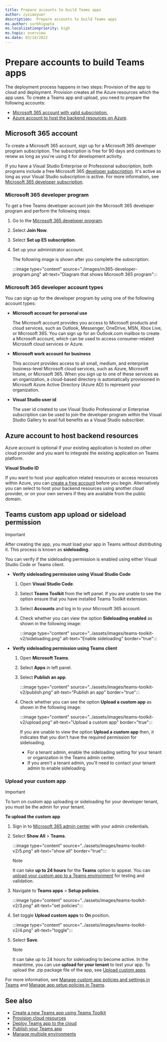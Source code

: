 ```yaml
---
title: Prepare accounts to build Teams apps
author: zyxiaoyuer
description:  Prepare accounts to build Teams apps
ms.author: surbhigupta
ms.localizationpriority: high
ms.topic: overview
ms.date: 03/14/2022
---
```

# Prepare accounts to build Teams apps

The deployment process happens in two steps: Provision of the app to cloud and deployment.
Provision creates all the Azure resources which the app uses. To create a Teams app and upload, you need to prepare the following accounts:

* [Microsoft 365 account with valid subscription.](accounts.md#microsoft-365-account)
* [Azure account to host the backend resources on Azure](accounts.md#azure-account-to-host-backend-resources).

## Microsoft 365 account

To create a Microsoft 365 account, sign up for a Microsoft 365 developer program subscription. The subscription is free for 90 days and continues to renew as long as you're using it for development activity.

If you have a Visual Studio Enterprise or Professional subscription, both programs include a free Microsoft 365 [developer subscription](https://aka.ms/MyVisualStudioBenefits). It's active as long as your Visual Studio subscription is active. For more information, see [Microsoft 365 developer subscription](https://developer.microsoft.com/microsoft-365/dev-program).

### Microsoft 365 developer program

To get a free Teams developer account join the Microsoft 365 developer program and perform the following steps:

1. Go to the [Microsoft 365 developer program](https://developer.microsoft.com/microsoft-365/dev-program).
2. Select **Join Now**.
3. Select **Set up E5 subscription**.
4. Set up your administrator account.

   The following image is shown after you complete the subscription:

    :::image type="content" source="./images/m365-developer-program.png" alt-text="Diagram that shows Microsoft 365 program":::

### Microsoft 365 developer account types

You can sign up for the developer program by using one of the following account types:

- **Microsoft account for personal use**

    The Microsoft account provides you access to Microsoft products and cloud services, such as Outlook, Messenger, OneDrive, MSN, Xbox Live, or Microsoft 365. You can sign up for an Outlook.com mailbox to create a Microsoft account, which can be used to access consumer-related Microsoft cloud services or Azure.

- **Microsoft work account for business**

     This account provides access to all small, medium, and enterprise business-level Microsoft cloud services, such as Azure, Microsoft Intune, or Microsoft 365. When you sign up to one of these services as an organization, a cloud-based directory is automatically provisioned in Microsoft Azure Active Directory (Azure AD) to represent your organization.

- **Visual Studio user id**

    The user id created to use Visual Studio Professional or Enterprise subscription can be used to join the developer program within the Visual Studio Gallery to avail full benefits as a Visual Studio subscriber.

## Azure account to host backend resources

Azure account is optional if your existing application is hosted on other cloud provider and you want to integrate the existing application on Teams platform.

**Visual Studio ID**

If you want to host your application related resources or access resources within Azure, you can [create a free account](https://azure.microsoft.com/free/) before you begin. Alternatively you can select to host your backend resources using another cloud provider, or on your own servers if they are available from the public domain.

## Teams custom app upload or sideload permission

> [!IMPORTANT]
> After creating the app, you must load your app in Teams without distributing it. This process is known as **sideloading**.

   You can verify if the sideloading permission is enabled using either Visual Studio Code or Teams client.

* **Verify sideloading permission using Visual Studio Code**

    1. Open **Visual Studio Code**.
    1. Select **Teams Toolkit** from the left panel. If you are unable to see the option ensure that you have installed Teams Toolkit extension.
    1. Select **Accounts** and log in to your Microsoft 365 account.
    1. Check whether you can view the option **Sideloading enabled** as shown in the following image:

       :::image type="content" source="../assets/images/teams-toolkit-v2/sideloading.png" alt-text="Enable sideloading" border="true":::

* **Verify sideloading permission using Teams client**

    1. Open **Microsoft Teams**.
    2. Select **Apps** in left panel.
    3. Select **Publish an app**.

       :::image type="content" source="../assets/images/teams-toolkit-v2/publish.png" alt-text="Publish an app" border="true":::

    4. Check whether you can see the option **Upload a custom app** as shown in the following image:

       :::image type="content" source="../assets/images/teams-toolkit-v2/upload.png" alt-text="Upload a custom app" border="true":::

        If you are unable to view the option **Upload a custom app** then, it indicates that you don't have the required permission for sideloading.
        * For a tenant admin, enable the sideloading setting for your tenant or organization in the Teams admin center.
        * If you aren't a tenant admin, you'll need to contact your tenant admin to enable sideloading.

### Upload your custom app

> [!IMPORTANT]
> To turn on custom app uploading or sideloading for your developer tenant, you must be the admin for your tenant.

**To upload the custom app**

1. Sign in to [Microsoft 365 admin center](https://admin.microsoft.com/Adminportal/Home?source=applauncher#/homepage#/) with your admin credentials.

2. Select **Show All** > **Teams**.

    :::image type="content" source="../assets/images/teams-toolkit-v2/5.png" alt-text="show all" border="true":::

   > [!Note]
   > It can take **up to 24 hours** for the **Teams** option to appear. You can [upload your custom app to a Teams environment](/microsoftteams/upload-custom-apps) for testing and validation.

3. Navigate to **Teams apps** > **Setup policies**.

   :::image type="content" source="../assets/images/teams-toolkit-v2/3.png" alt-text="set policies":::

4. Set toggle **Upload custom apps** to **On** position.

   :::image type="content" source="../assets/images/teams-toolkit-v2/4.png" alt-text="toggle":::

5. Select **Save**.

   > [!Note]
   > It can take up to 24 hours for sideloading to become active. In the meantime, you can use **upload for your tenant** to test your app. To upload the .zip package file of the app, see [Upload custom apps](/microsoftteams/teams-app-setup-policies).

For more information, see [Manage custom app policies and settings in Teams](/microsoftteams/teams-custom-app-policies-and-settings) and [Manage app setup policies in Teams](/microsoftteams/teams-app-setup-policies).

## See also

* [Create a new Teams app using Teams Toolkit](create-new-project.md)
* [Provision cloud resources](provision.md)
* [Deploy Teams app to the cloud](deploy.md)
* [Publish your Teams app](TeamsFx-collaboration.md)
* [Manage multiple environments](TeamsFx-multi-env.md)